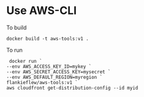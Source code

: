 # Use AWS-CLI

To build
```
docker build -t aws-tools:v1 .
```

To run
```
 docker run `
--env AWS_ACCESS_KEY_ID=mykey `
--env AWS_SECRET_ACCESS_KEY=mysecret `
--env AWS_DEFAULT_REGION=myregion `
flankieflew/aws-tools:v1 `
aws cloudfront get-distribution-config --id myid
```